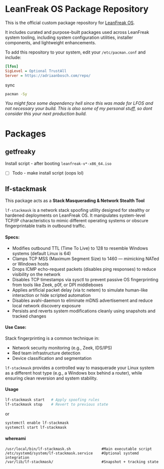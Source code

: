 # LeanFreak OS Package Repository

This is the official custom package repository for [LeanFreak OS](https://github.com/A3-N/LeanFreak).

It includes curated and purpose-built packages used across LeanFreak system tooling, including system configuration utilities, installer components, and lightweight enhancements.

To add this repository to your system, edit your `/etc/pacman.conf` and include:

```ini
[lfos]
SigLevel = Optional TrustAll
Server = https://adriaanbosch.com/repo/
```

sync


```sh
pacman -Sy

```

_You might face some dependency hell since this was made for LFOS and not necessary your build. This is also some of my personal stuff, so dont consider this your next production build._


# Packages

## getfreaky

Install script - after booting `leanfreak-v*-x86_64.iso`

- [ ] Todo - make install script (oops lol)

## lf-stackmask

This package acts as a **Stack Masquerading & Network Stealth Tool**

`lf-stackmask` is a network stack spoofing utility designed for stealthy or hardened deployments on LeanFreak OS. It manipulates system-level TCP/IP characteristics to mimic different operating systems or obscure fingerprintable traits in outbound traffic.

#### Specs:

- Modifies outbound TTL (Time To Live) to 128 to resemble Windows systems (default Linux is 64)
- Clamps TCP MSS (Maximum Segment Size) to 1460 — mimicking NATed or Windows hosts
- Drops ICMP echo-request packets (disables ping responses) to reduce visibility on the network
- Disables TCP timestamps via sysctl to prevent passive OS fingerprinting from tools like Zeek, p0f, or DPI middleboxes
- Applies artificial packet delay (via tc netem) to simulate human-like interaction or hide scripted automation
- Disables avahi-daemon to eliminate mDNS advertisement and reduce local network discovery exposure
- Persists and reverts system modifications cleanly using snapshots and tracked changes

#### Use Case:

Stack fingerprinting is a common technique in:

- Network security monitoring (e.g., Zeek, IDS/IPS)
- Red team infrastructure detection
- Device classification and segmentation

`lf-stackmask` provides a controlled way to masquerade your Linux system as a different host type (e.g., a Windows box behind a router), while ensuring clean reversion and system stability.

#### Usage

```sh
lf-stackmask start   # Apply spoofing rules
lf-stackmask stop    # Revert to previous state
```

or 

```sh
systemctl enable lf-stackmask
systemctl start lf-stackmask
```

#### whereami

```
/usr/local/bin/lf-stackmask.sh	            #Main executable script
/etc/systemd/system/lf-stackmask.service    #Optional systemd integration
/var/lib/lf-stackmask/	                    #Snapshot + tracking state
```

